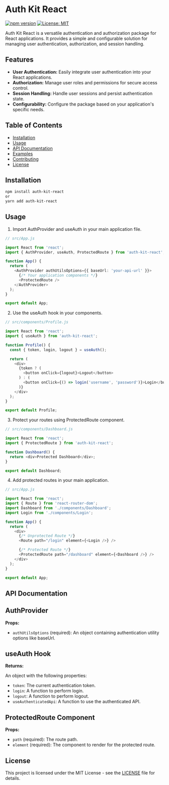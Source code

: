 # Auth Kit React

[![npm version](https://badge.fury.io/js/auth-kit-react.svg)](https://badge.fury.io/js/auth-kit-react)
[![License: MIT](https://img.shields.io/badge/License-MIT-yellow.svg)](https://opensource.org/licenses/MIT)

Auth Kit React is a versatile authentication and authorization package for React applications. It provides a simple and configurable solution for managing user authentication, authorization, and session handling.

## Features

- **User Authentication:** Easily integrate user authentication into your React applications.
- **Authorization:** Manage user roles and permissions for secure access control.
- **Session Handling:** Handle user sessions and persist authentication state.
- **Configurability:** Configure the package based on your application's specific needs.

## Table of Contents

- [Installation](#installation)
- [Usage](#usage)
- [API Documentation](#api-documentation)
- [Examples](#examples)
- [Contributing](#contributing)
- [License](#license)

## Installation

```bash
npm install auth-kit-react
or
yarn add auth-kit-react

```

## Usage

1. Import AuthProvider and useAuth in your main application file.

```typescript
// src/App.js

import React from 'react';
import { AuthProvider, useAuth, ProtectedRoute } from 'auth-kit-react';

function App() {
  return (
    <AuthProvider authUtilsOptions={{ baseUrl: 'your-api-url' }}>
      {/* Your application components */}
      <ProtectedRoute />
    </AuthProvider>
  );
}

export default App;
```

2. Use the useAuth hook in your components.

```typescript
// src/components/Profile.js

import React from 'react';
import { useAuth } from 'auth-kit-react';

function Profile() {
  const { token, login, logout } = useAuth();

  return (
    <div>
      {token ? (
        <button onClick={logout}>Logout</button>
      ) : (
        <button onClick={() => login('username', 'password')}>Login</button>
      )}
    </div>
  );
}

export default Profile;
```

3. Protect your routes using ProtectedRoute component.

```typescript
// src/components/Dashboard.js

import React from 'react';
import { ProtectedRoute } from 'auth-kit-react';

function Dashboard() {
  return <div>Protected Dashboard</div>;
}

export default Dashboard;

```

4. Add protected routes in your main application.

```typescript
// src/App.js

import React from 'react';
import { Route } from 'react-router-dom';
import Dashboard from './components/Dashboard';
import Login from './components/Login';

function App() {
  return (
    <div>
      {/* Unprotected Route */}
      <Route path="/login" element={<Login />} />

      {/* Protected Route */}
      <ProtectedRoute path="/dashboard" element={<Dashboard />} />
    </div>
  );
}

export default App;

```

## API Documentation

## AuthProvider

**Props:**

- `authUtilsOptions` (required): An object containing authentication utility options like baseUrl.

## useAuth Hook

**Returns:**

An object with the following properties:

- `token`: The current authentication token.
- `login`: A function to perform login.
- `logout`: A function to perform logout.
- `useAuthenticatedApi`: A function to use the authenticated API.

## ProtectedRoute Component

**Props:**

- `path` (required): The route path.
- `element` (required): The component to render for the protected route.

## License

This project is licensed under the MIT License - see the [LICENSE](LICENSE) file for details.
